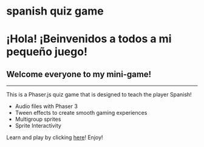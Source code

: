 # spanish quiz game

# ¡Hola! ¡Beinvenidos a todos a mi pequeño juego!

## Welcome everyone to my mini-game! 

---

This is a Phaser.js quiz game that is designed to teach the player Spanish!

- Audio files with Phaser 3
- Tween effects to create smooth gaming experiences
- Multigroup sprites
- Sprite Interactivity

Learn and play by clicking <a href="https://dwlam8790.github.io/spanishQuizGame/">here</a>! Enjoy!